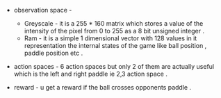 - observation space - 
	- Greyscale - it is a 255 * 160 matrix which stores a value of the intensity of the pixel from 0 to 255 as a 8 bit unsigned integer .
	- Ram - it is a simple 1 dimensional vector with 128 values in it representation the internal states of the game like ball position , paddle position etc . 

- action spaces - 6 action spaces but only 2 of them are actually useful which is the left and right paddle ie 2,3 action space .

- reward - u get a reward if the ball crosses opponents paddle . 
